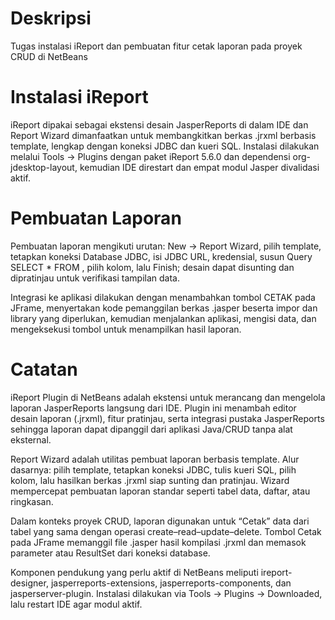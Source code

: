 # Deskripsi
Tugas instalasi iReport dan pembuatan fitur cetak laporan pada proyek CRUD di NetBeans
# Instalasi iReport
iReport dipakai sebagai ekstensi desain JasperReports di dalam IDE dan Report Wizard dimanfaatkan untuk membangkitkan berkas .jrxml berbasis template, lengkap dengan koneksi JDBC dan kueri SQL.  Instalasi dilakukan melalui Tools → Plugins dengan paket iReport 5.6.0 dan dependensi org-jdesktop-layout, kemudian IDE direstart dan empat modul Jasper divalidasi aktif. 
# Pembuatan Laporan
Pembuatan laporan mengikuti urutan: New → Report Wizard, pilih template, tetapkan koneksi Database JDBC, isi JDBC URL, kredensial, susun Query SELECT * FROM <namatabel>, pilih kolom, lalu Finish; desain dapat disunting dan dipratinjau untuk verifikasi tampilan data.  

Integrasi ke aplikasi dilakukan dengan menambahkan tombol CETAK pada JFrame, menyertakan kode pemanggilan berkas .jasper beserta impor dan library yang diperlukan, kemudian menjalankan aplikasi, mengisi data, dan mengeksekusi tombol untuk menampilkan hasil laporan.
# Catatan
iReport Plugin di NetBeans adalah ekstensi untuk merancang dan mengelola laporan JasperReports langsung dari IDE. Plugin ini menambah editor desain laporan (.jrxml), fitur pratinjau, serta integrasi pustaka JasperReports sehingga laporan dapat dipanggil dari aplikasi Java/CRUD tanpa alat eksternal. 

Report Wizard adalah utilitas pembuat laporan berbasis template. Alur dasarnya: pilih template, tetapkan koneksi JDBC, tulis kueri SQL, pilih kolom, lalu hasilkan berkas .jrxml siap sunting dan pratinjau. Wizard mempercepat pembuatan laporan standar seperti tabel data, daftar, atau ringkasan.

Dalam konteks proyek CRUD, laporan digunakan untuk “Cetak” data dari tabel yang sama dengan operasi create–read–update–delete. Tombol Cetak pada JFrame memanggil file .jasper hasil kompilasi .jrxml dan memasok parameter atau ResultSet dari koneksi database.

Komponen pendukung yang perlu aktif di NetBeans meliputi ireport-designer, jasperreports-extensions, jasperreports-components, dan jasperserver-plugin. Instalasi dilakukan via Tools → Plugins → Downloaded, lalu restart IDE agar modul aktif.
